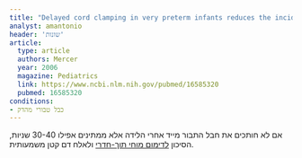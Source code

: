 ```yaml
---
title: "Delayed cord clamping in very preterm infants reduces the incidence of intraventricular hemorrhage and late-onset sepsis: a randomized, controlled trial"
analyst: amantonio
header: 'שונות'
article:
  type: article
  authors: Mercer
  year: 2006
  magazine: Pediatrics
  link: https://www.ncbi.nlm.nih.gov/pubmed/16585320
  pubmed: 16585320
conditions:
- כבל טבורי מהדק
---
```


אם לא חותכים את חבל התבור מייד אחרי הלידה אלא ממתינים אפילו 30-40 שניות, הסיכון [לדימום מוחי תוך-חדרי](https://he.wikipedia.org/wiki/דימום_מוחי_תוך-חדרי) ולאלח דם קטן משמעותית.
